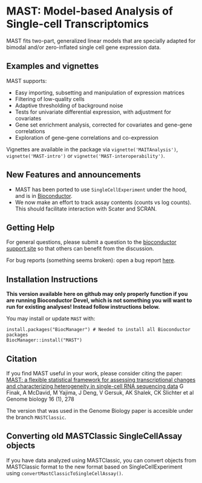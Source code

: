 
MAST: Model-based Analysis of Single-cell Transcriptomics
===============
MAST fits two-part, generalized linear models that are specially adapted for bimodal and/or zero-inflated single cell gene expression data.

Examples and vignettes
------------
MAST supports:

*  Easy importing, subsetting and manipulation of expression matrices
*  Filtering of low-quality cells
*  Adaptive thresholding of background noise
*  Tests for univariate differential expression, with adjustment for covariates
*  Gene set enrichment analysis, corrected for covariates and gene-gene correlations
*  Exploration of gene-gene correlations and co-expression

Vignettes are available in the package via `vignette('MAITAnalysis')`, `vignette('MAST-intro')` or `vignette('MAST-interoperability')`.

New Features and announcements
------------
- MAST has been ported to use `SingleCellExperiment` under the hood, and is in [Bioconductor](http://bioconductor.org/packages/release/bioc/html/MAST.html).
- We now make an effort to track assay contents (counts vs log counts).  This should facilitate interaction with Scater and SCRAN.

Getting Help
----------------
For general questions, please submit a question to the [bioconductor support
site](https://support.bioconductor.org/t/MAST/) so that others can
benefit from the discussion.

For bug reports (something seems broken): open a bug report [here](https://github.com/RGLab/MAST/issues).

Installation Instructions
------------
**This version available here on github may only properly function if you are running Bioconductor Devel, which is not something you will want to run for existing analyses! Instead follow instructions below.**

You may install or update `MAST` with:

    install.packages("BiocManager") # Needed to install all Bioconductor packages
    BiocManager::install("MAST")
    
Citation
----------------
If you find MAST useful in your work, please consider citing the
paper: [MAST: a flexible statistical framework for assessing transcriptional changes and characterizing heterogeneity in single-cell RNA sequencing data](https://genomebiology.biomedcentral.com/articles/10.1186/s13059-015-0844-5)
G Finak, A McDavid, M Yajima, J Deng, V Gersuk, AK Shalek, CK Slichter
et al
Genome biology 16 (1), 278

The version that was used in the Genome Biology paper is accesible under the branch `MASTClassic`.


Converting old MASTClassic SingleCellAssay objects
--------

If you have data analyzed using MASTClassic,  you can convert
objects from MASTClassic format to the new format based on SingleCellExperiment using
`convertMastClassicToSingleCellAssay()`.

